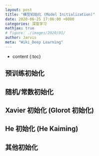 ```yaml
---
layout: post
title: "模型初始化 (Model Initialization)"
date: 2020-06-25 17:06:00 +0800
categories: 深度学习
mathjax: true
# figure: ./images/2020/01/
author: Jarvis
meta: "Wiki_Deep Learning"
---
```


* content
{:toc}



## 预训练初始化


## 随机/常数初始化


## Xavier 初始化 (Glorot 初始化)


## He 初始化 (He Kaiming)


## 其他初始化

